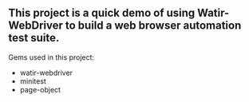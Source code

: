 This project is a quick demo of using Watir-WebDriver to build a web browser automation test suite.
---------------------------------------------------------------------------------------------------

Gems used in this project:
- watir-webdriver
- minitest
- page-object

